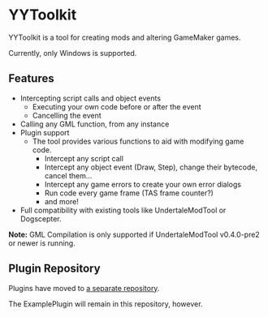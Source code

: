 # YYToolkit
YYToolkit is a tool for creating mods and altering GameMaker games.

Currently, only Windows is supported.

## Features
- Intercepting script calls and object events
  - Executing your own code before or after the event
  - Cancelling the event
- Calling any GML function, from any instance
- Plugin support
  - The tool provides various functions to aid with modifying game code. 
    - Intercept any script call
    - Intercept any object event (Draw, Step), change their bytecode, cancel them...
    - Intercept any game errors to create your own error dialogs
    - Run code every game frame (TAS frame counter?)
    - and more!
- Full compatibility with existing tools like UndertaleModTool or Dogscepter.

**Note:** GML Compilation is only supported if UndertaleModTool v0.4.0-pre2 or newer is running.

## Plugin Repository
Plugins have moved to [a separate repository](https://github.com/Archie-osu/awesome-yytk).

The ExamplePlugin will remain in this repository, however.
